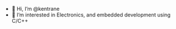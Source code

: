 - 👋 Hi, I’m @kentrane
- 👀 I’m interested in Electronics, and embedded development using C/C++
<!--- 🌱 I’m currently trying to learn software development using newer languages like GO and Rust --->

<!---
kentrane/kentrane is a ✨ special ✨ repository because its `README.md` (this file) appears on your GitHub profile.
You can click the Preview link to take a look at your changes.
--->

